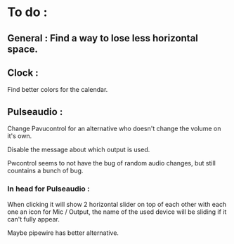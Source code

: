 # To do :

## General : Find a way to lose less horizontal space.

## Clock :
Find better colors for the calendar.
## Pulseaudio :
Change Pavucontrol for an alternative who doesn't change the volume on it's own.

Disable the message about which output is used.

Pwcontrol seems to not have the bug of random audio changes, but still countains a bunch of bug.

### In head for Pulseaudio :
When clicking it will show 2 horizontal slider on top of each other with each one an icon for Mic / Output, the name of the used device will be sliding if it can't fully appear.

Maybe pipewire has better alternative.

